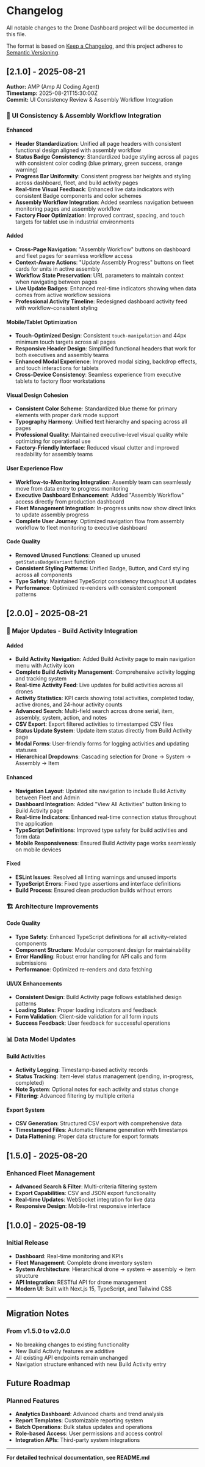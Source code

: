 # Changelog

All notable changes to the Drone Dashboard project will be documented in this file.

The format is based on [Keep a Changelog](https://keepachangelog.com/en/1.0.0/),
and this project adheres to [Semantic Versioning](https://semver.org/spec/v2.0.0.html).

## [2.1.0] - 2025-08-21

**Author:** AMP (Amp AI Coding Agent)  
**Timestamp:** 2025-08-21T15:30:00Z  
**Commit:** UI Consistency Review & Assembly Workflow Integration

### 🎨 UI Consistency & Assembly Workflow Integration

#### Enhanced
- **Header Standardization**: Unified all page headers with consistent functional design aligned with assembly workflow
- **Status Badge Consistency**: Standardized badge styling across all pages with consistent color coding (blue primary, green success, orange warning)
- **Progress Bar Uniformity**: Consistent progress bar heights and styling across dashboard, fleet, and build activity pages
- **Real-time Visual Feedback**: Enhanced live data indicators with consistent Badge components and color schemes
- **Assembly Workflow Integration**: Added seamless navigation between monitoring pages and assembly workflow
- **Factory Floor Optimization**: Improved contrast, spacing, and touch targets for tablet use in industrial environments

#### Added
- **Cross-Page Navigation**: "Assembly Workflow" buttons on dashboard and fleet pages for seamless workflow access
- **Context-Aware Actions**: "Update Assembly Progress" buttons on fleet cards for units in active assembly
- **Workflow State Preservation**: URL parameters to maintain context when navigating between pages
- **Live Update Badges**: Enhanced real-time indicators showing when data comes from active workflow sessions
- **Professional Activity Timeline**: Redesigned dashboard activity feed with workflow-consistent styling

#### Mobile/Tablet Optimization
- **Touch-Optimized Design**: Consistent `touch-manipulation` and 44px minimum touch targets across all pages
- **Responsive Header Design**: Simplified functional headers that work for both executives and assembly teams  
- **Enhanced Modal Experience**: Improved modal sizing, backdrop effects, and touch interactions for tablets
- **Cross-Device Consistency**: Seamless experience from executive tablets to factory floor workstations

#### Visual Design Cohesion
- **Consistent Color Scheme**: Standardized blue theme for primary elements with proper dark mode support
- **Typography Harmony**: Unified text hierarchy and spacing across all pages
- **Professional Quality**: Maintained executive-level visual quality while optimizing for operational use
- **Factory-Friendly Interface**: Reduced visual clutter and improved readability for assembly teams

#### User Experience Flow
- **Workflow-to-Monitoring Integration**: Assembly team can seamlessly move from data entry to progress monitoring
- **Executive Dashboard Enhancement**: Added "Assembly Workflow" access directly from production dashboard
- **Fleet Management Integration**: In-progress units now show direct links to update assembly progress
- **Complete User Journey**: Optimized navigation flow from assembly workflow to fleet monitoring to executive dashboard

#### Code Quality
- **Removed Unused Functions**: Cleaned up unused `getStatusBadgeVariant` function
- **Consistent Styling Patterns**: Unified Badge, Button, and Card styling across all components
- **Type Safety**: Maintained TypeScript consistency throughout UI updates
- **Performance**: Optimized re-renders with consistent component patterns

## [2.0.0] - 2025-08-21

### 🚀 Major Updates - Build Activity Integration

#### Added
- **Build Activity Navigation**: Added Build Activity page to main navigation menu with Activity icon
- **Complete Build Activity Management**: Comprehensive activity logging and tracking system
- **Real-time Activity Feed**: Live updates for build activities across all drones
- **Activity Statistics**: KPI cards showing total activities, completed today, active drones, and 24-hour activity counts
- **Advanced Search**: Multi-field search across drone serial, item, assembly, system, action, and notes
- **CSV Export**: Export filtered activities to timestamped CSV files
- **Status Update System**: Update item status directly from Build Activity page
- **Modal Forms**: User-friendly forms for logging activities and updating statuses
- **Hierarchical Dropdowns**: Cascading selection for Drone → System → Assembly → Item

#### Enhanced
- **Navigation Layout**: Updated site navigation to include Build Activity between Fleet and Admin
- **Dashboard Integration**: Added "View All Activities" button linking to Build Activity page
- **Real-time Indicators**: Enhanced real-time connection status throughout the application
- **TypeScript Definitions**: Improved type safety for build activities and form data
- **Mobile Responsiveness**: Ensured Build Activity page works seamlessly on mobile devices

#### Fixed
- **ESLint Issues**: Resolved all linting warnings and unused imports
- **TypeScript Errors**: Fixed type assertions and interface definitions
- **Build Process**: Ensured clean production builds without errors

### 🏗️ Architecture Improvements

#### Code Quality
- **Type Safety**: Enhanced TypeScript definitions for all activity-related components
- **Component Structure**: Modular component design for maintainability
- **Error Handling**: Robust error handling for API calls and form submissions
- **Performance**: Optimized re-renders and data fetching

#### UI/UX Enhancements
- **Consistent Design**: Build Activity page follows established design patterns
- **Loading States**: Proper loading indicators and feedback
- **Form Validation**: Client-side validation for all form inputs
- **Success Feedback**: User feedback for successful operations

### 📊 Data Model Updates

#### Build Activities
- **Activity Logging**: Timestamp-based activity records
- **Status Tracking**: Item-level status management (pending, in-progress, completed)
- **Note System**: Optional notes for each activity and status change
- **Filtering**: Advanced filtering by multiple criteria

#### Export System
- **CSV Generation**: Structured CSV export with comprehensive data
- **Timestamped Files**: Automatic filename generation with timestamps
- **Data Flattening**: Proper data structure for export formats

## [1.5.0] - 2025-08-20

### Enhanced Fleet Management
- **Advanced Search & Filter**: Multi-criteria filtering system
- **Export Capabilities**: CSV and JSON export functionality
- **Real-time Updates**: WebSocket integration for live data
- **Responsive Design**: Mobile-first responsive interface

## [1.0.0] - 2025-08-19

### Initial Release
- **Dashboard**: Real-time monitoring and KPIs
- **Fleet Management**: Complete drone inventory system
- **System Architecture**: Hierarchical drone → system → assembly → item structure
- **API Integration**: RESTful API for drone management
- **Modern UI**: Built with Next.js 15, TypeScript, and Tailwind CSS

---

## Migration Notes

### From v1.5.0 to v2.0.0
- No breaking changes to existing functionality
- New Build Activity features are additive
- All existing API endpoints remain unchanged
- Navigation structure enhanced with new Build Activity entry

## Future Roadmap

### Planned Features
- **Analytics Dashboard**: Advanced charts and trend analysis
- **Report Templates**: Customizable reporting system
- **Batch Operations**: Bulk status updates and operations
- **Role-based Access**: User permissions and access control
- **Integration APIs**: Third-party system integrations

---

**For detailed technical documentation, see README.md**
